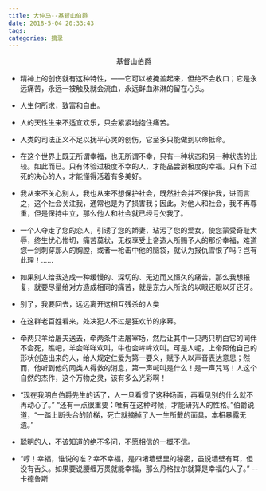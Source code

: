 ```yaml
---
title: 大仲马--基督山伯爵
date: 2018-5-04 20:33:43
tags:
categories: 摘录
---
```


<center>基督山伯爵</center>
<escape><!-- more --></escape>

* 精神上的创伤就有这种特性，——它可以被掩盖起来，但绝不会收口；它是永远痛苦，永远一被触及就会流血，永远鲜血淋淋的留在心头。

* 人生何所求，致富和自由。

* 人的天性生来不适宜欢乐，只会紧紧地抱住痛苦。

* 人类的司法正义不足以抚平心灵的创伤，它至多只能做到以命抵命。

* 在这个世界上既无所谓幸福，也无所谓不幸，只有一种状态和另一种状态的比较。如此而已。只有体验过极度不幸的人，才能品尝到极度的幸福。只有下过死的决心的人，才能懂得活着有多美好。

* 我从来不关心别人，我也从来不想保护社会，既然社会并不保护我，进而言之，这个社会关注我，通常也是为了损害我；因此，对他人和社会，我不再尊重，但是保持中立，那么他人和社会就已经亏欠我了。

* 一个人夺走了您的恋人，引诱了您的娇妻，玷污了您的爱女，使您蒙受奇耻大辱，终生忧心惨切，痛苦莫状，无权享受上帝造人所赐予人的那份幸福，难道您一剑刺穿那人的胸膛，或者一枪击中他的脑袋，就认为报仇雪恨了吗？岂有此理！……

* 如果别人给我造成一种缓慢的、深切的、无边而又恒久的痛苦，那么我想报复，就要尽量给对方造成相同的痛苦，就是东方人所说的以眼还眼以牙还牙。

* 别了，我要回去，远远离开这相互残杀的人类

* 在这群老百姓看来，处决犯人不过是狂欢节的序幕。

* 牵两只羊给屠夫送去，牵两条牛进屠宰场，然后让其中一只两只明白它的同伴不会死，瞧吧，羊会咩咩欢叫，牛也会哞哞欢叫。可是人呢，上帝照他自己的形状创造出来的人，给人规定仁爱为第一要义，赋予人以声音表达意思；然而，他听到他的同类人得救的消息，第一声喊叫是什么！是一声咒骂！人这个自然的杰作，这个万物之灵，该有多么光彩啊！

* “现在我明白伯爵先生的话了，人一旦看惯了这种场面，再看见别的什么就不再动心了。” “还有一点很重要：唯有在这种时候，才能研究人的性格。”伯爵说道，“一踏上断头台的阶梯，死亡就摘掉了人一生所戴的面具，本相暴露无遗。”

* 聪明的人，不该知道的绝不多问，不愿相信的一概不信。

* “哼！幸福，谁说的准？幸不幸福，是四堵墙壁里的秘密，虽说墙壁有耳，但没有舌头。如果要说腰缠万贯就能幸福，那么丹格拉尔就算是幸福的人了。” -- 卡德鲁斯
